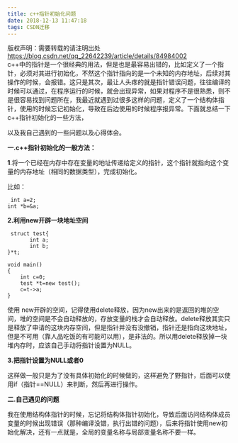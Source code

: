 ```yaml
---
title: c++指针初始化问题
date: 2018-12-13 11:47:18
tags: CSDN迁移
---
```

 版权声明：需要转载的请注明出处 https://blog.csdn.net/qq_22642239/article/details/84984002   
   c++中的指针是一个很经典的用法，但是也是最容易出错的，比如定义了一个指针，必须对其进行初始化，不然这个指针指向的是一个未知的内存地址，后续对其操作的时候，会报错。这只是其次，最让人头疼的就是指针错误问题，往往编译的时候可以通过，在程序运行的时候，就会出现异常，如果对程序不是很熟悉，则不是很容易找到问题所在，我最近就遇到过很多这样的问题，定义了一个结构体指针，使用的时候忘记初始化，导致在后边使用的时候程序报异常。下面就总结一下c++指针初始化的一些方法，

 以及我自己遇到的一些问题以及心得体会。

 **一.c++指针初始化的一般方法：**

 **1**.将一个已经在内存中存在变量的地址传递给定义的指针，这个指针就指向这个变量的内存地址（相同的数据类型），完成初始化。

 比如：

 
```
 int a=2;
int *b=&a;
```
 **2.利用new开辟一块地址空间**

 
```
 struct test{
       int a;
       int b;
}*t;

void main()
{
    int c=0;
    test *t=new test();
    c=t->a;
}
```
 使用 new开辟的空间，记得使用delete释放，因为new出来的是返回的堆的空间，堆的空间是不会自动释放的，存放变量的栈才会自动释放。delete释放其实只是释放了申请的这块内存空间，但是指针并没有没撤销，指针还是指向这块地址，但是不可用（靠人品吃饭的有可能可以用），是非法的。所以用delete释放掉一块堆内存时，应该自己手动将指针设置为NULL。

 **3.把指针设置为NULL或者0**

 这样做一般只是为了没有具体初始化的时候做的，这样避免了野指针，后面可以使用if（指针==NULL）来判断，然后再进行操作。

 **二.自己遇见的问题**

 我在使用结构体指针的时候，忘记将结构体指针初始化，导致后面访问结构体成员变量的时候出现错误（那种编译没错，执行出错的问题），后来将指针使用new初始化解决，还有一点就是，全局的变量名称与局部变量名称不要一样。

   
 